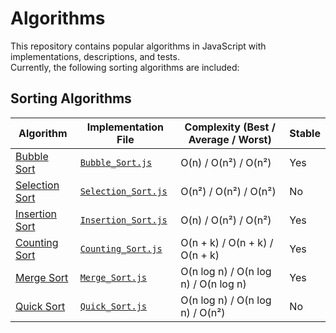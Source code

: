 # Algorithms
This repository contains popular algorithms in JavaScript with implementations, descriptions, and tests.  
Currently, the following sorting algorithms are included:

## Sorting Algorithms

| Algorithm              | Implementation File                                                                 | Complexity (Best / Average / Worst) | Stable |
|------------------------|------------------------------------------------------------------------------------|-------------------------------------|--------|
| [Bubble Sort](./Bubble%20Sort/problem.md)|[`Bubble_Sort.js`](./Bubble%20Sort/BubbleSort.js)| O(n) / O(n²) / O(n²)| Yes|
| [Selection Sort](./Selection%20Sort/problem.md)|[`Selection_Sort.js`](./Selection%20Sort/SelectionSort.js)| O(n²) / O(n²) / O(n²)|No|
| [Insertion Sort](./Insertion%20Sort/problem.md)|[`Insertion_Sort.js`](./Insertion%20Sort/InsertionSort.js)| O(n) / O(n²) / O(n²)|Yes|
| [Counting Sort](./Counting%20Sort/problem.md)|[`Counting_Sort.js`](./Counting%20Sort/CountingSort.js)| O(n + k) / O(n + k) / O(n + k)| Yes|
| [Merge Sort](./Merge%20Sort/problem.md)| [`Merge_Sort.js`](./Merge%20Sort/MergeSort.js)| O(n log n) / O(n log n) / O(n log n)| Yes    |
| [Quick Sort](./Quick%20Sort/problem.md)| [`Quick_Sort.js`](./Quick%20Sort/QuickSort.js)| O(n log n) / O(n log n) / O(n²)| No|
